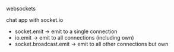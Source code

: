 websockets

chat app with socket.io

- socket.emit -> emit to a single connection
- io.emit -> emit to all connections (including own)
- socket.broadcast.emit -> emit to all other connections but own
